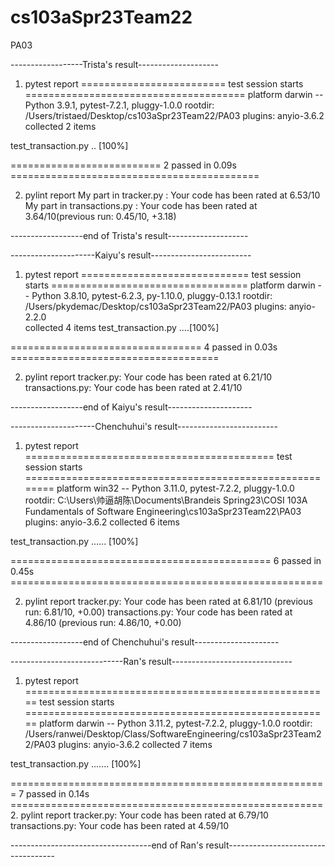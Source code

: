 # cs103aSpr23Team22

PA03

------------------Trista's result--------------------

1. pytest report
   ========================= test session starts ======================================
   platform darwin -- Python 3.9.1, pytest-7.2.1, pluggy-1.0.0
   rootdir: /Users/tristaed/Desktop/cs103aSpr23Team22/PA03
   plugins: anyio-3.6.2
   collected 2 items

test_transaction.py .. [100%]

========================== 2 passed in 0.09s ===========================================

2. pylint report
   My part in tracker.py : Your code has been rated at 6.53/10
   My part in transactions.py : Your code has been rated at 3.64/10(previous run: 0.45/10, +3.18)

------------------end of Trista's result--------------------

---------------------Kaiyu's result-------------------------

1. pytest report
   ============================= test session starts ==================================
   platform darwin -- Python 3.8.10, pytest-6.2.3, py-1.10.0, pluggy-0.13.1
   rootdir: /Users/pkydemac/Desktop/cs103aSpr23Team22/PA03
   plugins: anyio-2.2.0  
   collected 4 items
   test_transaction.py ....[100%]

================================= 4 passed in 0.03s ====================================

2. pylint report
   tracker.py: Your code has been rated at 6.21/10
   transactions.py: Your code has been rated at 2.41/10

------------------end of Kaiyu's result---------------------

---------------------Chenchuhui's result-------------------------

1. pytest report
=========================================== test session starts ========================================================
platform win32 -- Python 3.11.0, pytest-7.2.2, pluggy-1.0.0
rootdir: C:\Users\帅逼胡陈\Documents\Brandeis Spring23\COSI 103A Fundamentals of Software Engineering\cs103aSpr23Team22\PA03
plugins: anyio-3.6.2
collected 6 items

test_transaction.py ......                                                                                                                                 [100%]

============================================= 6 passed in 0.45s ======================================================

2. pylint report
   tracker.py: Your code has been rated at 6.81/10 (previous run: 6.81/10, +0.00)
   transactions.py: Your code has been rated at 4.86/10 (previous run: 4.86/10, +0.00)

------------------end of Chenchuhui's result---------------------


----------------------------Ran's result------------------------------

1. pytest report
===================================================== test session starts =====================================================
platform darwin -- Python 3.11.2, pytest-7.2.2, pluggy-1.0.0
rootdir: /Users/ranwei/Desktop/Class/SoftwareEngineering/cs103aSpr23Team22/PA03
plugins: anyio-3.6.2
collected 7 items                                                                                                                                     

test_transaction.py .......                                                                                                                     [100%]

======================================================= 7 passed in 0.14s ======================================================
2. pylint report
   tracker.py: Your code has been rated at 6.79/10
   transactions.py: Your code has been rated at 4.59/10

-----------------------------------end of Ran's result-----------------------------------